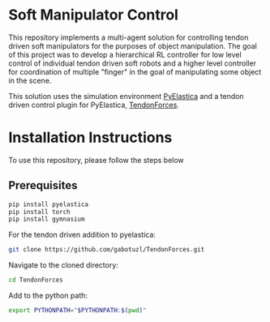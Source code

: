 # Soft Manipulator Control
This repository implements a multi-agent solution for controlling tendon driven soft manipulators for the purposes of object manipulation. The goal of this project was to develop a hierarchical RL controller for low level control of individual tendon driven soft robots and a higher level controller for coordination of multiple "finger" in the goal of manipulating some object in the scene.

This solution uses the simulation environment [PyElastica](https://github.com/GazzolaLab/PyElastica) and a tendon driven control plugin for PyElastica, [TendonForces](https://github.com/gabotuzl/TendonForces).

# Installation Instructions

To use this repository, please follow the steps below

## Prerequisites

```bash
pip install pyelastica
pip install torch
pip install gymnasium
```

For the tendon driven addition to pyelastica:

```bash
git clone https://github.com/gabotuzl/TendonForces.git
```

Navigate to the cloned directory:
```bash
cd TendonForces
```

Add to the python path:
```bash
export PYTHONPATH="$PYTHONPATH:$(pwd)"
```

